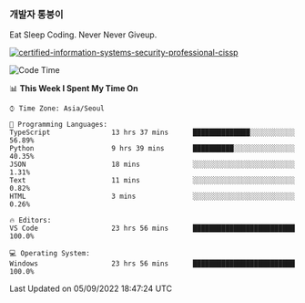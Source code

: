 ### 개발자 통붕이
Eat Sleep Coding.
Never Never Giveup.

[![certified-information-systems-security-professional-cissp](https://user-images.githubusercontent.com/44606727/157613689-acd84ec6-5f8f-4e79-89d9-a8d51f033634.png)](https://www.credly.com/badges/f394a010-85a0-450b-9136-8043af01d71c/public_url)

<!--START_SECTION:waka-->
![Code Time](http://img.shields.io/badge/Code%20Time-1%2C031%20hrs%208%20mins-blue)

📊 **This Week I Spent My Time On** 

```text
⌚︎ Time Zone: Asia/Seoul

💬 Programming Languages: 
TypeScript               13 hrs 37 mins      ██████████████░░░░░░░░░░░   56.89% 
Python                   9 hrs 39 mins       ██████████░░░░░░░░░░░░░░░   40.35% 
JSON                     18 mins             ░░░░░░░░░░░░░░░░░░░░░░░░░   1.31% 
Text                     11 mins             ░░░░░░░░░░░░░░░░░░░░░░░░░   0.82% 
HTML                     3 mins              ░░░░░░░░░░░░░░░░░░░░░░░░░   0.26%

🔥 Editors: 
VS Code                  23 hrs 56 mins      █████████████████████████   100.0%

💻 Operating System: 
Windows                  23 hrs 56 mins      █████████████████████████   100.0%

```


 Last Updated on 05/09/2022 18:47:24 UTC
<!--END_SECTION:waka-->
